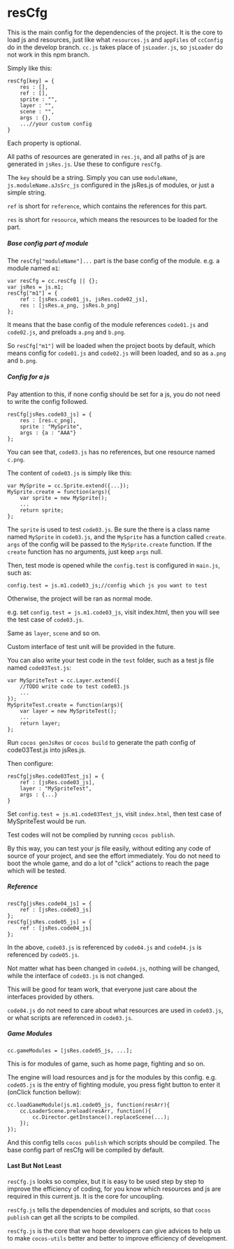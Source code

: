 resCfg
========
This is the main config for the dependencies of the project.
It is the core to load js and resources, just like what `resources.js` and `appFiles` of `ccConfig` do in the develop branch.
`cc.js` takes place of `jsLoader.js`, so `jsLoader` do not work in this npm branch.



Simply like this:

```script
resCfg[key] = {
    res : [],
    ref : [],
    sprite : "",
    layer : "",
    scene : "",
    args : {},
    ...//your custom config
}
```

Each property is optional.

All paths of resources are generated in `res.js`, and all paths of js are generated in `jsRes.js`.
Use these to configure `resCfg`.

The `key` should be a string. Simply you can use `moduleName`,
`js.moduleName.aJsSrc_js` configured in the jsRes.js of modules,
or just a simple string.

`ref` is short for `reference`, which contains the references for this part.

`res` is short for `resource`, which means the resources to be loaded for the part.

##### Base config part of module
The `resCfg["moduleName"]...` part is the base config of the module. e.g. a module named `m1`:

```script
var resCfg = cc.resCfg || {};
var jsRes = js.m1;
resCfg["m1"] = {
    ref : [jsRes.code01_js, jsRes.code02_js],
    res : [jsRes.a_png, jsRes.b_png]
};
```

It means that the base config of the module references `code01.js` and `code02.js`, and preloads `a.png` and `b.png`.

So `resCfg["m1"]` will be loaded when the project boots by default,
which means config for `code01.js` and `code02.js` will been loaded, and so as `a.png` and `b.png`.

##### Config for a js
Pay attention to this, if none config should be set for a js, you do not need to write the config followed.

```script
resCfg[jsRes.code03_js] = {
    res : [res.c_png],
    sprite : "MySprite",
    args : {a : "AAA"}
};
```

You can see that, `code03.js` has no references, but one resource named `c.png`.

The content of `code03.js` is simply like this:

```script
var MySprite = cc.Sprite.extend({...});
MySprite.create = function(args){
    var sprite = new MySprite();
    ...
    return sprite;
};
```

The `sprite` is used to test `code03.js`.
Be sure the there is a class name named `MySprite` in `code03.js`,
and the `MySprite` has a function called `create`.
`args` of the config will be passed to the `MySprite.create` function.
If the `create` function has no arguments, just keep `args` null.

Then, test mode is opened while the `config.test` is configured in `main.js`, such as:

```script
config.test = js.m1.code03_js;//config which js you want to test
```

Otherwise, the project will be ran as normal mode.

e.g. set `config.test = js.m1.code03_js`, visit index.html, then you will see the test case of `code03.js`.

Same as `layer`, `scene` and so on.

Custom interface of test unit will be provided in the future.


You can also write your test code in the `test` folder, such as a test js file named `code03Test.js`:

```script
var MySpriteTest = cc.Layer.extend({
    //TODO write code to test code03.js
    ...
});
MySpriteTest.create = function(args){
    var layer = new MySpriteTest();
    ...
    return layer;
};
```

Run `cocos genJsRes` or `cocos build` to generate the path config of code03Test.js into jsRes.js.

Then configure:

```script
resCfg[jsRes.code03Test_js] = {
    ref : [jsRes.code03_js],
    layer : "MySpriteTest",
    args : {...}
}
```

Set `config.test = js.m1.code03Test_js`, visit `index.html`, then test case of MySpriteTest would be run.

Test codes will not be complied by running `cocos publish`.

By this way, you can test your js file easily,
without editing any code of source of your project,
and see the effort immediately.
You do not need to boot the whole game, and do a lot of "click" actions to reach the page which will be tested.


##### Reference
```script
resCfg[jsRes.code04_js] = {
    ref : [jsRes.code03_js]
};
resCfg[jsRes.code05_js] = {
    ref : [jsRes.code04_js]
};
```

In the above, `code03.js` is referenced by `code04.js` and `code04.js` is referenced by `code05.js`.

Not matter what has been changed in `code04.js`, nothing will be changed, while the interface of `code03.js` is not changed.

This will be good for team work, that everyone just care about the interfaces provided by others.

`code04.js` do not need to care about what resources are used in `code03.js`, or what scripts are referenced in `code03.js`.


##### Game Modules
```script
cc.gameModules = [jsRes.code05_js, ...];
```

This is for modules of game, such as home page, fighting and so on.

The engine will load resources and js for the modules by this config.
e.g. `code05.js` is the entry of fighting module, you press fight button to enter it (onClick function bellow):

```script
cc.loadGameModule(js.m1.code05_js, function(resArr){
    cc.LoaderScene.preload(resArr, function(){
        cc.Director.getInstance().replaceScene(...);
    });
});

```

And this config tells `cocos publish` which scripts should be compiled.
The base config part of resCfg will be compiled by default.

#### Last But Not Least
`resCfg.js` looks so complex, but it is easy to be used step by step to improve the efficiency of coding,
for you know which resources and js are required in this current js.
It is the core for uncoupling.

`resCfg.js` tells the dependencies of modules and scripts, so that `cocos publish` can get all the scripts to be compiled.

`resCfg.js` is the core that we hope developers can give advices to help us to make `cocos-utils` better and better to improve efficiency of development.
